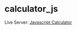 # calculator_js
Live Server: [Javascript Calculator](https://ahmedraza420.github.io/calculator_js/)
